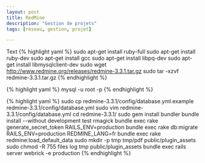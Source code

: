 ```yaml
---
layout: post
title: RedMine
description: "Gestion de projets"
tags: [réseau, gestion, projet]

---
```


Text
{% highlight yaml %}
sudo apt-get install ruby-full
sudo apt-get install ruby-dev
sudo apt-get install gcc
sudo apt-get install libpq-dev
sudo apt-get install libmysqlclient-dev
sudo wget http://www.redmine.org/releases/redmine-3.3.1.tar.gz
sudo tar -xzvf redmine-3.3.1.tar.gz
{% endhighlight %}

{% highlight yaml %}
mysql -u root -p
{% endhighlight %}

{% highlight yaml %}
sudo cp redmine-3.3.1/config/database.yml.example redmine-3.3.1/config/database.yml
sudo vim redmine-3.3.1/config/database.yml
cd redmine-3.3.1/
sudo gem install bundler
bundle install --without development test rmagick
bundle exec rake generate_secret_token
RAILS_ENV=production bundle exec rake db:migrate
RAILS_ENV=production REDMINE_LANG=fr bundle exec rake redmine:load_default_data
sudo mkdir -p tmp tmp/pdf public/plugin_assets
sudo chmod -R 755 files log tmp public/plugin_assets
bundle exec rails server webrick -e production
{% endhighlight %}


<!-- more -->
